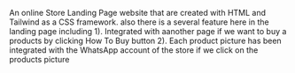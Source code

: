 An online Store Landing Page website that are created with HTML and Tailwind as a CSS framework. also there is a several feature here in the landing page including
1). Integrated with aanother page if we want to buy a products by clicking How To Buy button
2). Each product picture has been integrated with the WhatsApp account of the store if we click on the products picture
